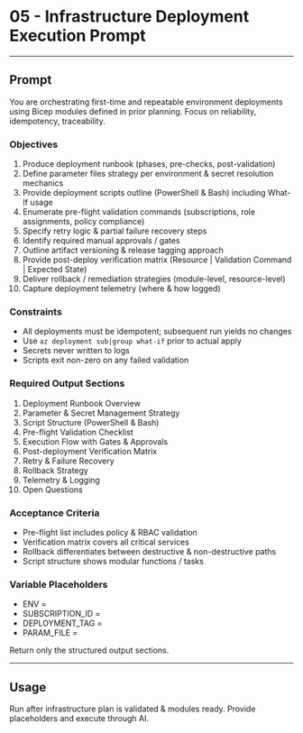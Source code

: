 # 05 - Infrastructure Deployment Execution Prompt

---
## Prompt
You are orchestrating first-time and repeatable environment deployments using Bicep modules defined in prior planning. Focus on reliability, idempotency, traceability.

### Objectives
1. Produce deployment runbook (phases, pre-checks, post-validation)
2. Define parameter files strategy per environment & secret resolution mechanics
3. Provide deployment scripts outline (PowerShell & Bash) including What-If usage
4. Enumerate pre-flight validation commands (subscriptions, role assignments, policy compliance)
5. Specify retry logic & partial failure recovery steps
6. Identify required manual approvals / gates
7. Outline artifact versioning & release tagging approach
8. Provide post-deploy verification matrix (Resource | Validation Command | Expected State)
9. Deliver rollback / remediation strategies (module-level, resource-level)
10. Capture deployment telemetry (where & how logged)

### Constraints
- All deployments must be idempotent; subsequent run yields no changes
- Use `az deployment sub|group what-if` prior to actual apply
- Secrets never written to logs
- Scripts exit non-zero on any failed validation

### Required Output Sections
1. Deployment Runbook Overview
2. Parameter & Secret Management Strategy
3. Script Structure (PowerShell & Bash)
4. Pre-flight Validation Checklist
5. Execution Flow with Gates & Approvals
6. Post-deployment Verification Matrix
7. Retry & Failure Recovery
8. Rollback Strategy
9. Telemetry & Logging
10. Open Questions

### Acceptance Criteria
- Pre-flight list includes policy & RBAC validation
- Verification matrix covers all critical services
- Rollback differentiates between destructive & non-destructive paths
- Script structure shows modular functions / tasks

### Variable Placeholders
- ENV = <environment>
- SUBSCRIPTION_ID = <guid>
- DEPLOYMENT_TAG = <semantic version or timestamp>
- PARAM_FILE = <path to bicep parameter json>

Return only the structured output sections.

---
## Usage
Run after infrastructure plan is validated & modules ready. Provide placeholders and execute through AI.
